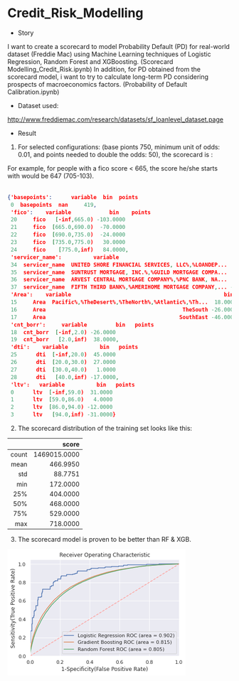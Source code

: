 # Credit_Risk_Modelling

- Story

I want to create a scorecard to model Probability Default (PD) for real-world dataset (Freddie Mac) using Machine Learning techniques of Logistic Regression, Random Forest and XGBoosting. (Scorecard Modelling_Credit_Risk.ipynb) In addition, for PD obtained from the scorecard model, i want to try to calculate long-term PD considering prospects of macroeconomics factors. (Probability of Default Calibration.ipynb)

- Dataset used: 

http://www.freddiemac.com/research/datasets/sf_loanlevel_dataset.page

- Result

1. For selected configurations: (base pionts 750, minimum unit of odds: 0.01, and points needed to double the odds: 50), the scorecard is :

For example, for people with a fico score < 665, the score he/she starts with would be 647 (705-103).

```json

{'basepoints':      variable  bin  points
 0  basepoints  nan     419,
 'fico':    variable            bin    points
 20     fico   [-inf,665.0) -103.0000
 21     fico  [665.0,690.0)  -70.0000
 22     fico  [690.0,735.0)  -24.0000
 23     fico  [735.0,775.0)   30.0000
 24     fico    [775.0,inf)   84.0000,
 'servicer_name':          variable                                                bin   points
 34  servicer_name  UNITED SHORE FINANCIAL SERVICES, LLC%,%LOANDEP...  83.0000
 35  servicer_name  SUNTRUST MORTGAGE, INC.%,%GUILD MORTGAGE COMPA...  38.0000
 36  servicer_name  ARVEST CENTRAL MORTGAGE COMPANY%,%PNC BANK, NA...   9.0000
 37  servicer_name  FIFTH THIRD BANK%,%AMERIHOME MORTGAGE COMPANY,... -24.0000,
 'Area':    variable                                                bin   points
 15     Area  Pacific%,%TheDesert%,%TheNorth%,%Atlantic%,%Th...  18.0000
 16     Area                                           TheSouth -26.0000
 17     Area                                          SouthEast -46.0000,
 'cnt_borr':     variable         bin   points
 18  cnt_borr  [-inf,2.0) -26.0000
 19  cnt_borr   [2.0,inf)  38.0000,
 'dti':    variable          bin   points
 25      dti  [-inf,20.0)  45.0000
 26      dti  [20.0,30.0)  27.0000
 27      dti  [30.0,40.0)   1.0000
 28      dti   [40.0,inf) -17.0000,
 'ltv':   variable          bin   points
 0      ltv  [-inf,59.0)  31.0000
 1      ltv  [59.0,86.0)   4.0000
 2      ltv  [86.0,94.0) -12.0000
 3      ltv   [94.0,inf) -31.0000}
```

2. The scorecard distribution of the training set looks like this:

|       	|        score 	|
|------:	|-------------:	|
| count 	| 1469015.0000 	|
|  mean 	|     466.9950 	|
|   std 	|      88.7751 	|
|   min 	|     172.0000 	|
|   25% 	|     404.0000 	|
|   50% 	|     468.0000 	|
|   75% 	|     529.0000 	|
|   max 	|     718.0000 	|

3. The scorecard model is proven to be better than RF & XGB.

![ROC Curve Comparison](ROC_Comparison.png?raw=true)
